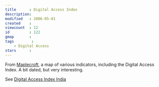 ```yaml
---
title      : Digital Access Index
description: 
modified   : 2006-05-01
created    : 
viewcount  : 12
id         : 122
gmap       : 
tags        :
    - Digital Access
stars      : 
---
```


From [Maplecroft](http://maps.maplecroft.com/loadmap?template=map&issueID=17), a map of various indicators, including the Digital Access Index. A bit dated, but very interesting.

See [Digital Access Index India]()

 


